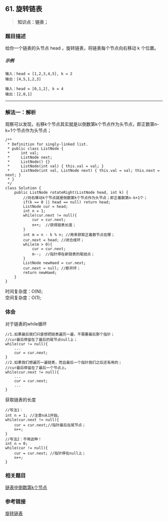 ## 61. 旋转链表
> **知识点：链表；**
### 题目描述

给你一个链表的头节点 head ，旋转链表，将链表每个节点向右移动 k 个位置。

##### 示例
```
输入：head = [1,2,3,4,5], k = 2
输出：[4,5,1,2,3]

输入：head = [0,1,2], k = 4
输出：[2,0,1]
```
---
### 解法一：解析
观察可以发现，右移k个节点其实就是以倒数第k个节点作为头节点，即正数第n-k+1个节点作为头节点；
```
/**
 * Definition for singly-linked list.
 * public class ListNode {
 *     int val;
 *     ListNode next;
 *     ListNode() {}
 *     ListNode(int val) { this.val = val; }
 *     ListNode(int val, ListNode next) { this.val = val; this.next = next; }
 * }
 */
class Solution {
    public ListNode rotateRight(ListNode head, int k) {
        //向右移动k个节点就是倒数第k个节点作为头节点；即正着数第n-k+1个；
        if(k == 0 || head == null) return head;
        ListNode cur = head;
        int n = 1;
        while(cur.next != null){
            cur = cur.next;
            n++;  //获得链表长度；
        }
        int m = n - k % n; //用来获取正着数节点在哪；
        cur.next = head; //闭合成环；
        while(m > 0){
            cur = cur.next;
            m--;  //指针停在新链表的尾结点；
        }
        ListNode newHaed = cur.next;
        cur.next = null; //断开环；
        return newHaed;
    }
}
```
时间复杂度：O(N);      
空间复杂度：O(1);   

### 体会
对于链表的while循环     
```
//1.如果最后我们只是想把链表遍历一遍，不需要最后那个指针； 
//cur最后停留在了最后的尾节点null上；
while(cur != null){
    ...
    cur = cur.next;
}
//2.如果我们想遍历一遍链表，而且最后一个指针我们之后还有用的；
//cur最后停留在了最后一个节点上。
while(cur.next != null){
    ...
    cur = cur.next;
    ...
}
```
获取链表的长度
```
//写法1：
int n = 1; //注意n从1开始。
while(cur.next != null){
    cur = cur.next;//指针最后在尾节点；
    n++;
}
//写法2：不用这种！
int n = 0;
while(cur != null){
    cur = cur.next; //指针停在null上；
    n++;
}
```
### 相关题目
[链表中倒数第k个节点](https://www.cnblogs.com/Curryxin/p/15038029.html)
### 参考链接
[旋转链表](https://leetcode-cn.com/problems/rotate-list/solution/xuan-zhuan-lian-biao-by-leetcode-solutio-woq1/)
